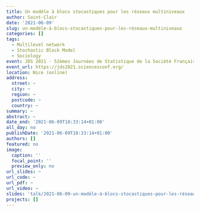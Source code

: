 ```yaml
---
title: Un modéle à blocs stocastiques pour les réseaux multiniveaux
author: Saint-Clair
date: '2021-06-09'
slug: un-modéle-à-blocs-stocastiques-pour-les-réseaux-multiniveaux
categories: []
tags:
  - Multilevel network
  - Stochastic Block Model
  - Sociology
event: JDS 2021 - 52èmes Journées de Statistique de la Société Française de Statistique (SFdS)
event_url: https://jds2021.sciencesconf.org/
location: Nice (online)
address:
  street: ~
  city: ~
  region: ~
  postcode: ~
  country: ~
summary: ~
abstract: ~
date_end: '2021-06-09T18:33:14+01:00'
all_day: no
publishDate: '2021-06-09T18:33:14+01:00'
authors: []
featured: no
image:
  caption: ''
  focal_point: ''
  preview_only: no
url_slides: ~
url_code: ~
url_pdf: ~
url_video: ~
slides: 'talk/2021-06-09-un-modéle-à-blocs-stocastiques-pour-les-réseaux-multiniveaux/210610_jds_multilevel.pdf'
projects: []
---
```

